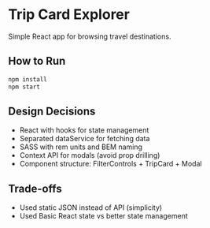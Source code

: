 # Trip Card Explorer

Simple React app for browsing travel destinations.

## How to Run

```bash
npm install
npm start
```

## Design Decisions

- React with hooks for state management
- Separated dataService for fetching data
- SASS with rem units and BEM naming
- Context API for modals (avoid prop drilling)
- Component structure: FilterControls + TripCard + Modal

## Trade-offs

- Used static JSON instead of API (simplicity)
- Used Basic React state vs better state management